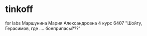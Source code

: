# tinkoff
for labs
Маршунина Мария Александровна
4 курс
6407
"Шойгу, Герасимов, где .... боеприпасы???"
